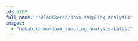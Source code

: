 ```yaml
---
id: 5160
full_name: "halabikeren/down_sampling_analysis"
images: 
  - "halabikeren-down_sampling_analysis-latest"
---
```


